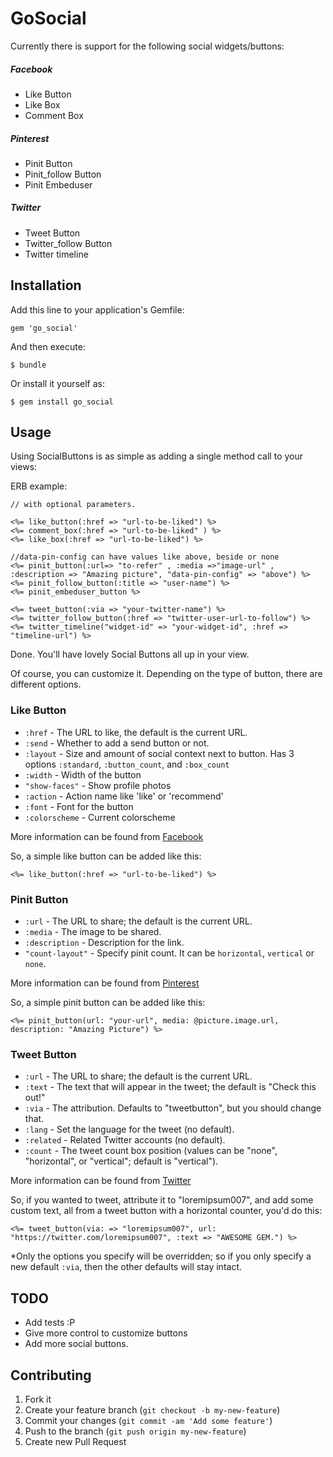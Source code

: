 # GoSocial

Currently there is support for the following social widgets/buttons:

##### Facebook
  * Like Button
  * Like Box
  * Comment Box

##### Pinterest
  * Pinit Button
  * Pinit_follow Button
  * Pinit Embeduser

##### Twitter
  * Tweet Button
  * Twitter_follow Button
  * Twitter timeline

## Installation

Add this line to your application's Gemfile:

    gem 'go_social'

And then execute:

    $ bundle

Or install it yourself as:

    $ gem install go_social

## Usage

Using SocialButtons is as simple as adding a single method call to your views:

ERB example:
```erb
// with optional parameters.

<%= like_button(:href => "url-to-be-liked") %>
<%= comment_box(:href => "url-to-be-liked" ) %>
<%= like_box(:href => "url-to-be-liked") %>

//data-pin-config can have values like above, beside or none
<%= pinit_button(:url=> "to-refer" , :media =>"image-url" , :description => "Amazing picture", "data-pin-config" => "above") %>
<%= pinit_follow_button(:title => "user-name") %>
<%= pinit_embeduser_button %>

<%= tweet_button(:via => "your-twitter-name") %>
<%= twitter_follow_button(:href => "twitter-user-url-to-follow") %>
<%= twitter_timeline("widget-id" => "your-widget-id", :href => "timeline-url") %>

```

Done. You'll have lovely Social Buttons all up in your view.

Of course, you can customize it. Depending on the type of button, there are different options.

### Like Button

* `:href` - The URL to like, the default is the current URL.
* `:send` - Whether to add a send button or not.
* `:layout` - Size and amount of social context next to button. Has 3 options `:standard`, `:button_count`, and `:box_count`
* `:width` - Width of the button
* `"show-faces"` - Show profile photos
* `:action` - Action name like 'like' or 'recommend'
* `:font` - Font for the button
* `:colorscheme` - Current colorscheme

More information can be found from [Facebook](http://developers.facebook.com/docs/reference/plugins/like/)

So, a simple like button can be added like this:

```erb
<%= like_button(:href => "url-to-be-liked") %>
```

### Pinit Button

* `:url` - The URL to share; the default is the current URL.
* `:media` - The image to be shared.
* `:description` - Description for the link.
* `"count-layout"` - Specify pinit count. It can be `horizontal`, `vertical` or `none`.

More information can be found from [Pinterest](http://pinterest.com/about/goodies/)

So, a simple pinit button can be added like this:

```erb
<%= pinit_button(url: "your-url", media: @picture.image.url, description: "Amazing Picture") %>
```

### Tweet Button

* `:url` - The URL to share; the default is the current URL.
* `:text` - The text that will appear in the tweet; the default is "Check this out!"
* `:via` - The attribution.  Defaults to "tweetbutton", but you should change that.
* `:lang` - Set the language for the tweet (no default).
* `:related` - Related Twitter accounts (no default).
* `:count` - The tweet count box position (values can be "none", "horizontal", or "vertical"; default is "vertical").

More information can be found from [Twitter](https://twitter.com/about/resources/buttons#tweet)

So, if you wanted to tweet, attribute it to "loremipsum007", and add some custom text, all from a tweet button with a horizontal counter, you'd do this:

```erb
<%= tweet_button(via: => "loremipsum007", url: "https://twitter.com/loremipsum007", :text => "AWESOME GEM.") %>
```

*Only the options you specify will be overridden; so if you only specify a new default `:via`, then the other defaults will stay intact.


## TODO

* Add tests :P
* Give more control to customize buttons
* Add more social buttons.

## Contributing

1. Fork it
2. Create your feature branch (`git checkout -b my-new-feature`)
3. Commit your changes (`git commit -am 'Add some feature'`)
4. Push to the branch (`git push origin my-new-feature`)
5. Create new Pull Request

